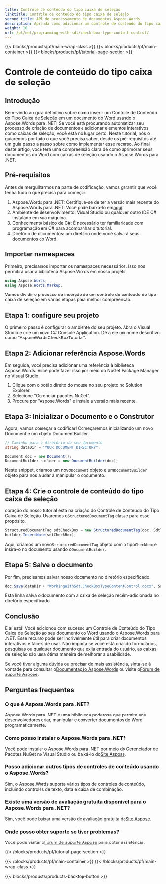 ```yaml
---
title: Controle de conteúdo do tipo caixa de seleção
linktitle: Controle de conteúdo do tipo caixa de seleção
second_title: API de processamento de documentos Aspose.Words
description: Aprenda como adicionar um controle de conteúdo do tipo caixa de seleção em documentos do Word usando o Aspose.Words para .NET com este tutorial detalhado passo a passo.
weight: 10
url: /pt/net/programming-with-sdt/check-box-type-content-control/
---
```


{{< blocks/products/pf/main-wrap-class >}}
{{< blocks/products/pf/main-container >}}
{{< blocks/products/pf/tutorial-page-section >}}

# Controle de conteúdo do tipo caixa de seleção

## Introdução

Bem-vindo ao guia definitivo sobre como inserir um Controle de Conteúdo do Tipo Caixa de Seleção em um documento do Word usando o Aspose.Words para .NET! Se você está procurando automatizar seu processo de criação de documentos e adicionar elementos interativos como caixas de seleção, você está no lugar certo. Neste tutorial, nós o guiaremos por tudo o que você precisa saber, desde os pré-requisitos até um guia passo a passo sobre como implementar esse recurso. Ao final deste artigo, você terá uma compreensão clara de como aprimorar seus documentos do Word com caixas de seleção usando o Aspose.Words para .NET.

## Pré-requisitos

Antes de mergulharmos na parte de codificação, vamos garantir que você tenha tudo o que precisa para começar:

1.  Aspose.Words para .NET: Certifique-se de ter a versão mais recente do Aspose.Words para .NET. Você pode baixá-lo em[aqui](https://releases.aspose.com/words/net/).
2. Ambiente de desenvolvimento: Visual Studio ou qualquer outro IDE C# instalado em sua máquina.
3. Conhecimento básico de C#: É necessário ter familiaridade com programação em C# para acompanhar o tutorial.
4. Diretório de documentos: um diretório onde você salvará seus documentos do Word.

## Importar namespaces

Primeiro, precisamos importar os namespaces necessários. Isso nos permitirá usar a biblioteca Aspose.Words em nosso projeto.

```csharp
using Aspose.Words;
using Aspose.Words.Markup;
```

Vamos dividir o processo de inserção de um controle de conteúdo do tipo caixa de seleção em várias etapas para melhor compreensão.

## Etapa 1: configure seu projeto

O primeiro passo é configurar o ambiente do seu projeto. Abra o Visual Studio e crie um novo C# Console Application. Dê a ele um nome descritivo como "AsposeWordsCheckBoxTutorial".

## Etapa 2: Adicionar referência Aspose.Words

Em seguida, você precisa adicionar uma referência à biblioteca Aspose.Words. Você pode fazer isso por meio do NuGet Package Manager no Visual Studio.

1. Clique com o botão direito do mouse no seu projeto no Solution Explorer.
2. Selecione "Gerenciar pacotes NuGet".
3. Procure por "Aspose.Words" e instale a versão mais recente.

## Etapa 3: Inicializar o Documento e o Construtor

Agora, vamos começar a codificar! Começaremos inicializando um novo Document e um objeto DocumentBuilder.

```csharp
// Caminho para o diretório do seu documento
string dataDir = "YOUR DOCUMENT DIRECTORY";

Document doc = new Document();
DocumentBuilder builder = new DocumentBuilder(doc);
```

 Neste snippet, criamos um novo`Document` objeto e um`DocumentBuilder` objeto para nos ajudar a manipular o documento.

## Etapa 4: Crie o controle de conteúdo do tipo caixa de seleção

 coração do nosso tutorial está na criação do Controle de Conteúdo do Tipo Caixa de Seleção. Usaremos o`StructuredDocumentTag` classe para esse propósito.

```csharp
StructuredDocumentTag sdtCheckBox = new StructuredDocumentTag(doc, SdtType.Checkbox, MarkupLevel.Inline);
builder.InsertNode(sdtCheckBox);
```

 Aqui, criamos um novo`StructuredDocumentTag` objeto com o tipo`Checkbox` e insira-o no documento usando o`DocumentBuilder`.

## Etapa 5: Salve o documento

Por fim, precisamos salvar nosso documento no diretório especificado.

```csharp
doc.Save(dataDir + "WorkingWithSdt.CheckBoxTypeContentControl.docx", SaveFormat.Docx);
```

Esta linha salva o documento com a caixa de seleção recém-adicionada no diretório especificado.

## Conclusão

E aí está! Você adicionou com sucesso um Controle de Conteúdo do Tipo Caixa de Seleção ao seu documento do Word usando o Aspose.Words para .NET. Esse recurso pode ser incrivelmente útil para criar documentos interativos e fáceis de usar. Não importa se você está criando formulários, pesquisas ou qualquer documento que exija entrada do usuário, as caixas de seleção são uma ótima maneira de melhorar a usabilidade.

 Se você tiver alguma dúvida ou precisar de mais assistência, sinta-se à vontade para consultar o[Documentação Aspose.Words](https://reference.aspose.com/words/net/) ou visite o[Fórum de suporte Aspose](https://forum.aspose.com/c/words/8).

## Perguntas frequentes

### O que é Aspose.Words para .NET?
Aspose.Words para .NET é uma biblioteca poderosa que permite aos desenvolvedores criar, manipular e converter documentos do Word programaticamente.

### Como posso instalar o Aspose.Words para .NET?
 Você pode instalar o Aspose.Words para .NET por meio do Gerenciador de Pacotes NuGet no Visual Studio ou baixá-lo do[Site Aspose](https://releases.aspose.com/words/net/).

### Posso adicionar outros tipos de controles de conteúdo usando o Aspose.Words?
Sim, o Aspose.Words suporta vários tipos de controles de conteúdo, incluindo controles de texto, data e caixa de combinação.

### Existe uma versão de avaliação gratuita disponível para o Aspose.Words para .NET?
 Sim, você pode baixar uma versão de avaliação gratuita do[Site Aspose](https://releases.aspose.com/).

### Onde posso obter suporte se tiver problemas?
 Você pode visitar o[Fórum de suporte Aspose](https://forum.aspose.com/c/words/8) para obter assistência.

{{< /blocks/products/pf/tutorial-page-section >}}

{{< /blocks/products/pf/main-container >}}
{{< /blocks/products/pf/main-wrap-class >}}

{{< blocks/products/products-backtop-button >}}
